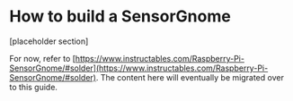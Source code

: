 # How to build a SensorGnome

\[placeholder section]

For now, refer to [https://www.instructables.com/Raspberry-Pi-SensorGnome/#solder](https://www.instructables.com/Raspberry-Pi-SensorGnome/#solder). The content here will eventually be migrated over to this guide.
